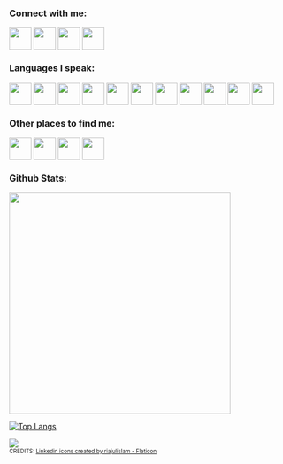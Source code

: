 



<h3 align="left">Connect with me:</h3>
<p align="left">
<a href="https://www.linkedin.com/in/archit-verma-609022204/" target="blank"><img align="center" src="https://upload.wikimedia.org/wikipedia/commons/thumb/8/81/LinkedIn_icon.svg/480px-LinkedIn_icon.svg.png" alt="" height="40" width="40" /></a>
<a href="https://twitter.com/Arver24" target="blank"><img align="center" src="https://upload.wikimedia.org/wikipedia/commons/thumb/1/18/X_icon_-_Gray.svg/240px-X_icon_-_Gray.svg.png" alt="" height="40" width="40" /></a>
<a href="https://www.youtube.com/channel/UCTocR0HppIQFR9fSSxL2gbA" target="blank"><img align="center" src="https://upload.wikimedia.org/wikipedia/commons/0/09/YouTube_full-color_icon_%282017%29.svg" alt="" height="40" width="40" /></a>
<a href="https://www.instagram.com/arver24/" target="blank"><img align="center" src="https://upload.wikimedia.org/wikipedia/commons/9/95/Instagram_logo_2022.svg" alt="" height="40" width="40" /></a>
</p>


<h3 align="left">Languages I speak:</h3>
<p align="left"> 
<a href="https://www.python.org/" target="blank"><img align="center" src="https://cdn.jsdelivr.net/gh/devicons/devicon/icons/python/python-original.svg" alt="" width="40" height="40"/></a>
<a href="https://pytorch.org/" target="blank"><img align="center" src="https://upload.wikimedia.org/wikipedia/commons/9/99/Pytorch-svgrepo-com.svg" alt="" width="40" height="40"/></a>
<a href="https://www.tensorflow.org/" target="blank"><img align="center" src="https://upload.wikimedia.org/wikipedia/commons/2/20/Tensorflow-svgrepo-com.svg" alt="" width="40" height="40"/></a>
<a href="https://www.java.com/en/" target="blank"><img align="center" src="https://cdn.jsdelivr.net/gh/devicons/devicon/icons/java/java-original.svg" alt="" width="40" height="40"/></a>
<a href="https://unity.com/" target="blank"><img align="center" src="https://cdn.jsdelivr.net/gh/devicons/devicon/icons/unity/unity-original.svg" alt="" width="40" height="40"/></a>
<a href="https://www.unrealengine.com/en-US?sessionInvalidated=true" target="blank"><img align="center" src="https://upload.wikimedia.org/wikipedia/commons/thumb/2/20/UE_Logo_Black_Centered.svg/220px-UE_Logo_Black_Centered.svg.png" alt="" width="40" height="40"/></a>
<a href="https://www.cprogramming.com/" target="blank"><img align="center" src="https://cdn.jsdelivr.net/gh/devicons/devicon/icons/c/c-original.svg" alt="" width="40" height="40"/></a>
<a href="https://www.cplusplus.com/doc/tutorial/" target="blank"><img align="center" src="https://cdn.jsdelivr.net/gh/devicons/devicon/icons/cplusplus/cplusplus-original.svg" alt="" width="40" height="40"/></a>
<a href="https://www.blender.org/" target="blank"><img align="center" src="https://cdn.jsdelivr.net/gh/devicons/devicon/icons/blender/blender-original.svg" alt="" width="40" height="40"/></a>
<a href="https://developer.mozilla.org/en-US/docs/Glossary/HTML5" target="blank"><img align="center" src="https://cdn.jsdelivr.net/gh/devicons/devicon/icons/html5/html5-original.svg" alt="" width="40" height="40"/></a>
<a href="https://developer.mozilla.org/en-US/docs/Web/JavaScript" target="blank"><img align="center" src="https://cdn.jsdelivr.net/gh/devicons/devicon/icons/javascript/javascript-original.svg" alt="" width="40" height="40"/></a>
</p>

<h3 align="left">Other places to find me: </h3>
<p>
<a href="https://steamcommunity.com/profiles/76561199028485857/" target="blank"><img align="center" src="https://upload.wikimedia.org/wikipedia/commons/8/83/Steam_icon_logo.svg" alt="" height="40" width="40" /></a>
<a href="https://store.epicgames.com/u/94e11cddd7ba423a9c82b28692b869d0" target="blank"><img align="center" src="https://upload.wikimedia.org/wikipedia/commons/3/31/Epic_Games_logo.svg" alt="" height="40" width="40" /></a>
<img align="center" src="https://upload.wikimedia.org/wikipedia/commons/f/fc/Valorant_logo_-_pink_color_version.svg" alt="" height="40" width="40" /></a>
<a href="https://www.xbox.com/en-US/play/user/Arver24058268" target="blank"><img align="center" src="https://upload.wikimedia.org/wikipedia/commons/thumb/8/84/Xbox_logo_2012_cropped.svg/243px-Xbox_logo_2012_cropped.svg.png" alt="" height="40" width="40" /></a>
</p>
    <p><h3 align="left">Github Stats:</h3></p>
<img src="https://github-readme-stats.vercel.app/api?username=Arver24&show_icons=true&theme=dark&rank_icon=github" width="400">

[![Top Langs](https://github-readme-stats.vercel.app/api/top-langs/?username=Arver24&theme=dark&hide=jupyter%20notebook)](https://github.com/anuraghazra/github-readme-stats)

![](https://komarev.com/ghpvc/?username=Arver24&color=dc143c)
<br><span style="font-size:10px;">
CREDITS:
<a href="https://www.flaticon.com/free-icons/linkedin" title="linkedin icons">Linkedin icons created by riajulislam - Flaticon</a>
</span>
